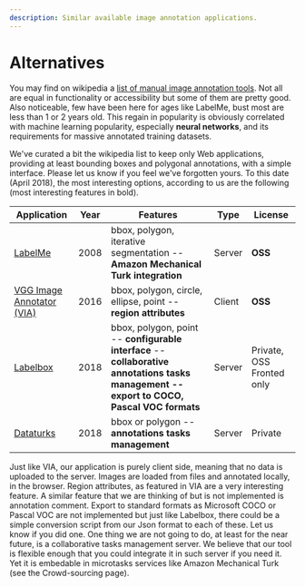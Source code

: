 ```yaml
---
description: Similar available image annotation applications.
---
```


# Alternatives

You may find on wikipedia a [list of manual image annotation tools](https://en.wikipedia.org/wiki/List_of_manual_image_annotation_tools). Not all are equal in functionality or accessibility but some of them are pretty good. Also noticeable, few have been here for ages like LabelMe, bust most are less than 1 or 2 years old. This regain in popularity is obviously correlated with machine learning popularity, especially **neural networks**, and its requirements for massive annotated training datasets.

We've curated a bit the wikipedia list to keep only Web applications, providing at least bounding boxes and polygonal annotations, with a simple interface. Please let us know if you feel we've forgotten yours. To this date \(April 2018\), the most interesting options, according to us are the following \(most interesting features in bold\).

| Application | Year | Features | Type | License |
| --- | --- | --- | --- | --- |
| [LabelMe](http://labelme.csail.mit.edu/Release3.0/) | 2008 | bbox, polygon, iterative segmentation -- **Amazon Mechanical Turk integration** | Server | **OSS** |
| [VGG Image Annotator \(VIA\)](http://www.robots.ox.ac.uk/~vgg/software/via/) | 2016 | bbox, polygon, circle, ellipse, point -- **region attributes** | Client | **OSS** |
| [Labelbox](https://www.labelbox.io/) | 2018 | bbox, polygon, point -- **configurable interface** -- **collaborative annotations tasks management -- export to COCO, Pascal VOC formats** | Server | Private, OSS Fronted only |
| [Dataturks](https://dataturks.com/) | 2018 | bbox or polygon -- **annotations tasks management** | Server | Private |

Just like VIA, our application is purely client side, meaning that no data is uploaded to the server. Images are loaded from files and annotated locally, in the browser. Region attributes, as featured in VIA are a very interesting feature. A similar feature that we are thinking of but is not implemented is annotation comment.  Export to standard formats as Microsoft COCO or Pascal VOC are not implemented but just like Labelbox, there could be a simple conversion script from our Json format to each of these. Let us know if you did one. One thing we are not going to do, at least for the near future, is a collaborative tasks management server. We believe that our tool is flexible enough that you could integrate it in such server if you need it. Yet it is embedable in microtasks services like Amazon Mechanical Turk \(see the Crowd-sourcing page\).


